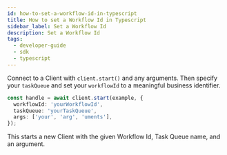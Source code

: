 ```yaml
---
id: how-to-set-a-workflow-id-in-typescript
title: How to set a Workflow Id in Typescript
sidebar_label: Set a Workflow Id
description: Set a Workflow Id
tags:
  - developer-guide
  - sdk
  - typescript
---
```


Connect to a Client with `client.start()` and any arguments. Then specify your `taskQueue` and set your `workflowId` to a meaningful business identifier.

```typescript
const handle = await client.start(example, {
  workflowId: 'yourWorkflowId',
  taskQueue: 'yourTaskQueue',
  args: ['your', 'arg', 'uments'],
});
```

This starts a new Client with the given Workflow Id, Task Queue name, and an argument.
